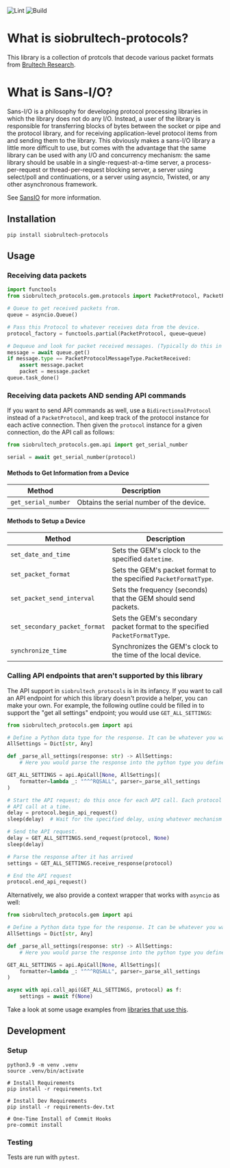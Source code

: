 ![Lint](https://github.com/sdwilsh/siobrultech-protocols/workflows/Lint/badge.svg)
![Build](https://github.com/sdwilsh/siobrultech-protocols/workflows/Build/badge.svg)

# What is siobrultech-protocols?

This library is a collection of protcols that decode various packet formats from
[Brultech Research](https://www.brultech.com/).

# What is Sans-I/O?

Sans-I/O is a philosophy for developing protocol processing libraries in which
the library does not do any I/O. Instead, a user of the library is responsible
for transferring blocks of bytes between the socket or pipe and the protocol
library, and for receiving application-level protocol items from and sending
them to the library. This obviously makes a sans-I/O library a little more
difficult to use, but comes with the advantage that the same library can be
used with any I/O and concurrency mechanism: the same library should be usable
in a single-request-at-a-time server, a process-per-request or
thread-per-request blocking server, a server using select/poll and
continuations, or a server using asyncio, Twisted, or any other asynchronous
framework.

See [SansIO](https://sans-io.readthedocs.io/) for more information.

## Installation

```
pip install siobrultech-protocols
```

## Usage

### Receiving data packets

```python
import functools
from siobrultech_protocols.gem.protocols import PacketProtocol, PacketProtocolMessageType

# Queue to get received packets from.
queue = asyncio.Queue()

# Pass this Protocol to whatever receives data from the device.
protocol_factory = functools.partial(PacketProtocol, queue=queue)

# Dequeue and look for packet received messages. (Typically do this in a loop.)
message = await queue.get()
if message.type == PacketProtocolMessageType.PacketReceived:
    assert message.packet
    packet = message.packet
queue.task_done()
```

### Receiving data packets AND sending API commands

If you want to send API commands as well, use a `BidirectionalProtocol` instead of a `PacketProtocol`, and keep track of the protocol instance for each active connection. Then given the `protocol` instance for a given connection, do the API call as follows:

```python
from siobrultech_protocols.gem.api import get_serial_number

serial = await get_serial_number(protocol)
```

#### Methods to Get Information from a Device

| Method              | Description                              |
| ------------------- | ---------------------------------------- |
| `get_serial_number` | Obtains the serial number of the device. |

#### Methods to Setup a Device

| Method                        | Description                                                                 |
| ----------------------------- | --------------------------------------------------------------------------- |
| `set_date_and_time`           | Sets the GEM's clock to the specified `datetime`.                           |
| `set_packet_format`           | Sets the GEM's packet format to the specified `PacketFormatType`.           |
| `set_packet_send_interval`    | Sets the frequency (seconds) that the GEM should send packets.              |
| `set_secondary_packet_format` | Sets the GEM's secondary packet format to the specified `PacketFormatType`. |
| `synchronize_time`            | Synchronizes the GEM's clock to the time of the local device.               |

### Calling API endpoints that aren't supported by this library

The API support in `siobrultech_protocols` is in its infancy. If you want to call an API endpoint for which this library doesn't provide a helper, you can make your own. For example, the following outline could be filled in to support the "get all settings" endpoint; you would use `GET_ALL_SETTINGS`:

```python
from siobrultech_protocols.gem import api

# Define a Python data type for the response. It can be whatever you want; a simple Dict, a custom dataclass, etc.
AllSettings = Dict[str, Any]

def _parse_all_settings(response: str) -> AllSettings:
    # Here you would parse the response into the python type you defined above

GET_ALL_SETTINGS = api.ApiCall[None, AllSettings](
    formatter=lambda _: "^^^RQSALL", parser=_parse_all_settings
)

# Start the API request; do this once for each API call. Each protocol instance can only support one
# API call at a time.
delay = protocol.begin_api_request()
sleep(delay)  # Wait for the specified delay, using whatever mechanism is appropriate for your environment

# Send the API request.
delay = GET_ALL_SETTINGS.send_request(protocol, None)
sleep(delay)

# Parse the response after it has arrived
settings = GET_ALL_SETTINGS.receive_response(protocol)

# End the API request
protocol.end_api_request()
```

Alternatively, we also provide a context wrapper that works with `asyncio` as well:

```python
from siobrultech_protocols.gem import api

# Define a Python data type for the response. It can be whatever you want; a simple Dict, a custom dataclass, etc.
AllSettings = Dict[str, Any]

def _parse_all_settings(response: str) -> AllSettings:
    # Here you would parse the response into the python type you defined above

GET_ALL_SETTINGS = api.ApiCall[None, AllSettings](
    formatter=lambda _: "^^^RQSALL", parser=_parse_all_settings
)

async with api.call_api(GET_ALL_SETTINGS, protocol) as f:
    settings = await f(None)
```

Take a look at some usage examples from [libraries that use this](https://github.com/sdwilsh/siobrultech-protocols/network/dependents).

## Development

### Setup

```
python3.9 -m venv .venv
source .venv/bin/activate

# Install Requirements
pip install -r requirements.txt

# Install Dev Requirements
pip install -r requirements-dev.txt

# One-Time Install of Commit Hooks
pre-commit install
```

### Testing

Tests are run with `pytest`.
